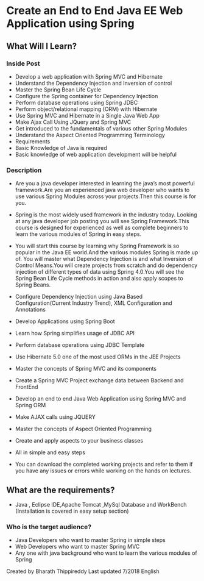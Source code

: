 # Create an End to End Java EE Web Application using Spring
## What Will I Learn?

### Inside Post
- Develop a web application with Spring MVC and Hibernate
- Understand the Dependency Injection and Inversion of control
- Master the Spring Bean Life Cycle
- Configure the Spring container for Dependency Injection
- Perform database operations using Spring JDBC
- Perform object/relational mapping (ORM) with Hibernate
- Use Spring MVC and Hibernate in a Single Java Web App
- Make Ajax Call Using JQuery and Spring MVC
- Get introduced to the fundamentals of various other Spring Modules
- Understand the Aspect Oriented Programming Terminology
- Requirements
- Basic Knowledge of Java is required
- Basic knowledge of web application development will be helpful
### Description
- Are you a java developer interested in learning the java’s most powerful framework.Are you an experienced java web developer who wants to use various Spring Modules across your projects.Then this course is for you.

- Spring is the most widely used framework in the industry today. Looking at any java developer job posting you will see Spring Framework.This course is designed for experienced as well as complete beginners to learn the various modules of Spring in easy steps.

- You will start this course by learning why Spring Framework is so popular in the Java EE world.And the various modules Spring is made up of. You will master what Dependency Injection is and what Inversion of Control Means.You will create projects from scratch and do dependency injection of different types of data using Spring 4.0.You will see the Spring Bean Life Cycle methods in action and also apply scopes to Spring Beans.

- Configure Dependency Injection using Java Based Configuration(Current Industry Trend), XML Configuration and Annotations
- Develop Applications using Spring Boot
- Learn how Spring simplifies usage of JDBC API
- Perform database operations using JDBC Template
- Use Hibernate 5.0 one of the most used ORMs in the JEE Projects
- Master the concepts of Spring MVC and its components
- Create a Spring MVC Project exchange data between Backend and FrontEnd
- Develop an end to end Java Web Application using Spring MVC and Spring ORM
- Make AJAX calls using JQUERY
- Master the concepts of Aspect Oriented Programming
- Create and apply aspects to your business classes
- All in simple and easy steps
- You can download the completed working projects and refer to them if you have any issues or errors while working on the hands on lectures.

## What are the requirements?

- Java , Eclipse IDE,Apache Tomcat ,MySql Database and WorkBench (Installation is covered in easy setup section)
### Who is the target audience?
- Java Developers who want to master Spring in simple steps
- Web Developers who want to master Spring MVC
- Any one with java background who want to learn the various modules of Spring


Created by Bharath Thippireddy
Last updated 7/2018
English
